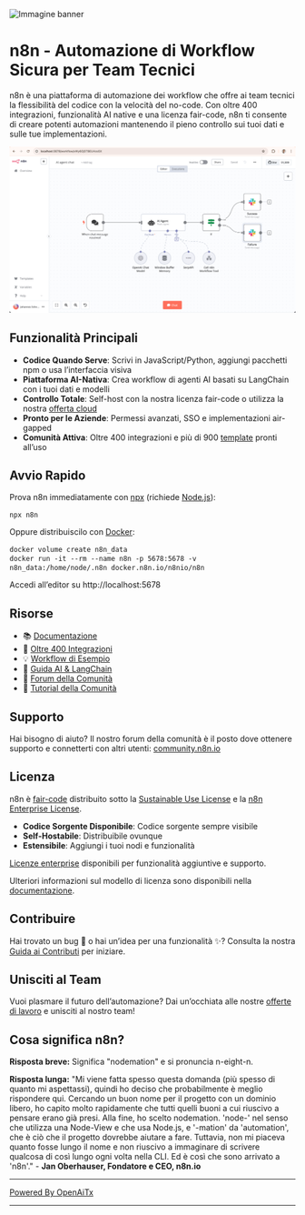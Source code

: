 ![Immagine banner](https://user-images.githubusercontent.com/10284570/173569848-c624317f-42b1-45a6-ab09-f0ea3c247648.png)

# n8n - Automazione di Workflow Sicura per Team Tecnici

n8n è una piattaforma di automazione dei workflow che offre ai team tecnici la flessibilità del codice con la velocità del no-code. Con oltre 400 integrazioni, funzionalità AI native e una licenza fair-code, n8n ti consente di creare potenti automazioni mantenendo il pieno controllo sui tuoi dati e sulle tue implementazioni.

![n8n.io - Screenshot](https://raw.githubusercontent.com/n8n-io/n8n/master/assets/n8n-screenshot-readme.png)

## Funzionalità Principali

- **Codice Quando Serve**: Scrivi in JavaScript/Python, aggiungi pacchetti npm o usa l’interfaccia visiva
- **Piattaforma AI-Nativa**: Crea workflow di agenti AI basati su LangChain con i tuoi dati e modelli
- **Controllo Totale**: Self-host con la nostra licenza fair-code o utilizza la nostra [offerta cloud](https://app.n8n.cloud/login)
- **Pronto per le Aziende**: Permessi avanzati, SSO e implementazioni air-gapped
- **Comunità Attiva**: Oltre 400 integrazioni e più di 900 [template](https://n8n.io/workflows) pronti all’uso

## Avvio Rapido

Prova n8n immediatamente con [npx](https://docs.n8n.io/hosting/installation/npm/) (richiede [Node.js](https://nodejs.org/en/)):

```
npx n8n
```

Oppure distribuiscilo con [Docker](https://docs.n8n.io/hosting/installation/docker/):

```
docker volume create n8n_data
docker run -it --rm --name n8n -p 5678:5678 -v n8n_data:/home/node/.n8n docker.n8n.io/n8nio/n8n
```

Accedi all’editor su http://localhost:5678

## Risorse

- 📚 [Documentazione](https://docs.n8n.io)
- 🔧 [Oltre 400 Integrazioni](https://n8n.io/integrations)
- 💡 [Workflow di Esempio](https://n8n.io/workflows)
- 🤖 [Guida AI & LangChain](https://docs.n8n.io/langchain/)
- 👥 [Forum della Comunità](https://community.n8n.io)
- 📖 [Tutorial della Comunità](https://community.n8n.io/c/tutorials/28)

## Supporto

Hai bisogno di aiuto? Il nostro forum della comunità è il posto dove ottenere supporto e connetterti con altri utenti:
[community.n8n.io](https://community.n8n.io)

## Licenza

n8n è [fair-code](https://faircode.io) distribuito sotto la [Sustainable Use License](https://github.com/n8n-io/n8n/blob/master/LICENSE.md) e la [n8n Enterprise License](https://github.com/n8n-io/n8n/blob/master/LICENSE_EE.md).

- **Codice Sorgente Disponibile**: Codice sorgente sempre visibile
- **Self-Hostabile**: Distribuibile ovunque
- **Estensibile**: Aggiungi i tuoi nodi e funzionalità

[Licenze enterprise](mailto:license@n8n.io) disponibili per funzionalità aggiuntive e supporto.

Ulteriori informazioni sul modello di licenza sono disponibili nella [documentazione](https://docs.n8n.io/reference/license/).

## Contribuire

Hai trovato un bug 🐛 o hai un’idea per una funzionalità ✨? Consulta la nostra [Guida ai Contributi](https://github.com/n8n-io/n8n/blob/master/CONTRIBUTING.md) per iniziare.

## Unisciti al Team

Vuoi plasmare il futuro dell’automazione? Dai un’occhiata alle nostre [offerte di lavoro](https://n8n.io/careers) e unisciti al nostro team!

## Cosa significa n8n?

**Risposta breve:** Significa "nodemation" e si pronuncia n-eight-n.

**Risposta lunga:** "Mi viene fatta spesso questa domanda (più spesso di quanto mi aspettassi), quindi ho deciso che probabilmente è meglio rispondere qui. Cercando un buon nome per il progetto con un dominio libero, ho capito molto rapidamente che tutti quelli buoni a cui riuscivo a pensare erano già presi. Alla fine, ho scelto nodemation. 'node-' nel senso che utilizza una Node-View e che usa Node.js, e '-mation' da 'automation', che è ciò che il progetto dovrebbe aiutare a fare. Tuttavia, non mi piaceva quanto fosse lungo il nome e non riuscivo a immaginare di scrivere qualcosa di così lungo ogni volta nella CLI. Ed è così che sono arrivato a 'n8n'." - **Jan Oberhauser, Fondatore e CEO, n8n.io**


---


[Powered By OpenAiTx](https://github.com/OpenAiTx/OpenAiTx)


---
